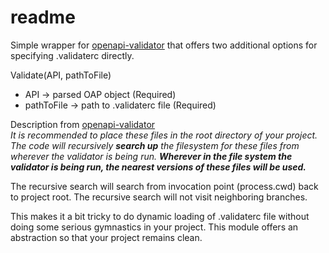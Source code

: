 # readme

Simple wrapper for [openapi-validator](https://github.com/IBM/openapi-validator) that offers two additional options for specifying .validaterc directly.

Validate(API, pathToFile)
- API -> parsed OAP object (Required)
- pathToFile -> path to .validaterc file (Required)

 
Description from [openapi-validator](https://github.com/IBM/openapi-validator)  
*It is recommended to place these files in the root directory of your project. The code will recursively **search up** the filesystem for these files from wherever the validator is being run. **Wherever in the file system the validator is being run, the nearest versions of these files will be used.***

The recursive search will search from invocation point (process.cwd) back to project root.
The recursive search will not visit neighboring branches. 

This makes it a bit tricky to do dynamic loading of .validaterc file without doing some serious gymnastics in your project. This module offers an abstraction so that your project remains clean.
